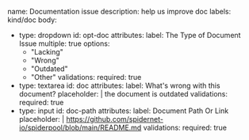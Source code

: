 name: Documentation issue
description: help us improve doc
labels: kind/doc
body:
  - type: dropdown
    id: opt-doc
    attributes:
      label: The Type of Document Issue
      multiple: true
      options:
      - "Lacking"
      - "Wrong"
      - "Outdated"
      - "Other"
    validations:
      required: true
  - type: textarea
    id: doc
    attributes:
      label: What's wrong with this document?
      placeholder: |
        the document is outdated
    validations:
      required: true
  - type: input
    id: doc-path
    attributes:
      label: Document Path Or Link
      placeholder: |
        https://github.com/spidernet-io/spiderpool/blob/main/README.md
    validations:
      required: true
